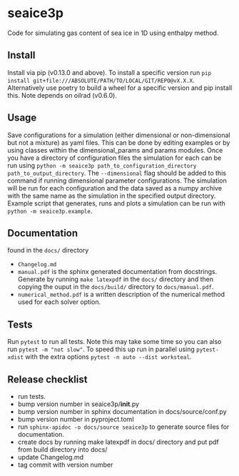 # seaice3p #

Code for simulating gas content of sea ice in 1D using enthalpy method.

## Install ##

Install via pip (v0.13.0 and above).
To install a specific version run `pip install git+file:///ABSOLUTE/PATH/TO/LOCAL/GIT/REPO@vX.X.X`.
Alternatively use poetry to build a wheel for a specific version and pip install this.
Note depends on oilrad (v0.6.0).

## Usage ##

Save configurations for a simulation (either dimensional or non-dimensional but not a mixture) as yaml files.
This can be done by editing examples or by using classes within the dimensional_params and params modules.
Once you have a directory of configuration files the simulation for each can be run using `python -m seaice3p path_to_configuration_directory path_to_output_directory`.
The `--dimensional` flag should be added to this command if running dimensional parameter configurations.
The simulation will be run for each configuration and the data saved as a numpy archive with the same name as the simulation in the specified output directory.
Example script that generates, runs and plots a simulation can be run with `python -m seaice3p.example`.

## Documentation ##

found in the `docs/` directory

- `Changelog.md`
- `manual.pdf` is the sphinx generated documentation from docstrings.
Generate by running `make latexpdf` in the `docs/` directory and then copying the ouput in the `docs/build/` directory to `docs/manual.pdf`. 
- `numerical_method.pdf` is a written description of the numerical method used for each solver option.

## Tests ##

Run `pytest` to run all tests.
Note this may take some time so you can also run `pytest -m "not slow"`.
To speed this up run in parallel using `pytest-xdist` with the extra options `pytest -n auto --dist worksteal`.

## Release checklist ##

- run tests.
- bump version number in seaice3p/__init__.py
- bump version number in sphinx documentation in docs/source/conf.py
- bump version number in pyproject.toml
- run `sphinx-apidoc -o docs/source seaice3p` to generate source files for documentation.
- create docs by running make latexpdf in docs/ directory and put pdf from build directory into docs/
- update Changelog.md
- tag commit with version number

